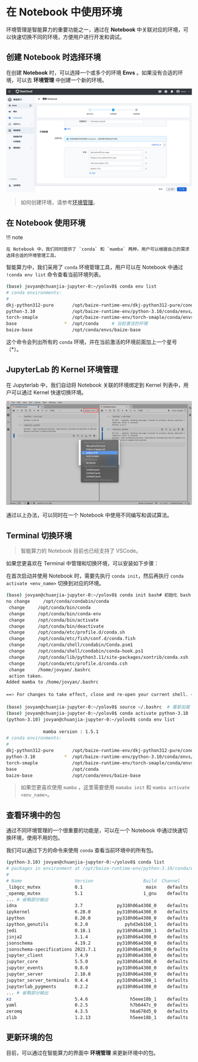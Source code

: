 # 在 Notebook 中使用环境

环境管理是智能算力的重要功能之一，通过在 **Notebook** 中关联对应的环境，可以快速切换不同的环境，方便用户进行开发和调试。

## 创建 Notebook 时选择环境

在创建 **Notebook** 时，可以选择一个或多个的环境 **Envs** 。如果没有合适的环境，可以去 **环境管理** 中创建一个新的环境。

![Attach-Envs](../../images/notebook04.png)

> 如何创建环境，请参考[环境管理](../dataset/environments.md)。

## 在 Notebook 使用环境

!!! note

    在 Notebook 中，我们同时提供了 `conda` 和 `mamba` 两种，用户可以根据自己的需求选择合适的环境管理工具。

智能算力中，我们采用了 `conda` 环境管理工具，用户可以在 Notebook 中通过 `!conda env list` 命令查看当前环境列表。

```bash
(base) jovyan@chuanjia-jupyter-0:~/yolov8$ conda env list
# conda environments:
#
dkj-python312-pure       /opt/baize-runtime-env/dkj-python312-pure/conda/envs/dkj-python312-pure
python-3.10              /opt/baize-runtime-env/python-3.10/conda/envs/python-3.10
torch-smaple             /opt/baize-runtime-env/torch-smaple/conda/envs/torch-smaple
base                  *  /opt/conda     # 当前激活的环境
baize-base               /opt/conda/envs/baize-base
```

这个命令会列出所有的 `conda` 环境，并在当前激活的环境前面加上一个星号（*）。

## JupyterLab 的 Kernel 环境管理

在 Jupyterlab 中，我们自动将 Notebook 关联的环境绑定到 Kernel 列表中，用户可以通过 Kernel 快速切换环境。

![Switch-Envs](../../images/notebook05.png)

通过以上办法，可以同时在一个 Notebook 中使用不同编写和调试算法。

## Terminal 切换环境

> 智能算力的 Notebook 目前也已经支持了 VSCode。

如果您更喜欢在 Terminal 中管理和切换环境，可以安装如下步骤：

在首次启动并使用 Notebook 时，需要先执行 `conda init`，然后再执行 `conda activate <env_name>` 切换到对应的环境。

```bash
(base) jovyan@chuanjia-jupyter-0:~/yolov8$ conda init bash# 初始化 bash 环境, 仅首次使用需要执行
no change     /opt/conda/condabin/conda
 change     /opt/conda/bin/conda
 change     /opt/conda/bin/conda-env
 change     /opt/conda/bin/activate
 change     /opt/conda/bin/deactivate
 change     /opt/conda/etc/profile.d/conda.sh
 change     /opt/conda/etc/fish/conf.d/conda.fish
 change     /opt/conda/shell/condabin/Conda.psm1
 change     /opt/conda/shell/condabin/conda-hook.ps1
 change     /opt/conda/lib/python3.11/site-packages/xontrib/conda.xsh
 change     /opt/conda/etc/profile.d/conda.csh
 change     /home/jovyan/.bashrc
 action taken.
Added mamba to /home/jovyan/.bashrc

==> For changes to take effect, close and re-open your current shell. <==

(base) jovyan@chuanjia-jupyter-0:~/yolov8$ source ~/.bashrc  # 重新加载 bash 环境
(base) jovyan@chuanjia-jupyter-0:~/yolov8$ conda activate python-3.10   # 切换到 python-3.10 环境
(python-3.10) jovyan@chuanjia-jupyter-0:~/yolov8$ conda env list

              mamba version : 1.5.1
# conda environments:
#
dkj-python312-pure       /opt/baize-runtime-env/dkj-python312-pure/conda/envs/dkj-python312-pure
python-3.10           *  /opt/baize-runtime-env/python-3.10/conda/envs/python-3.10    # 当前激活的环境
torch-smaple             /opt/baize-runtime-env/torch-smaple/conda/envs/torch-smaple
base                     /opt/conda
baize-base               /opt/conda/envs/baize-base
```

> 如果您更喜欢使用 `mamba` ，这里需要使用 `mamaba init` 和 `mamba activate <env_name>`。

## 查看环境中的包

通过不同环境管理的一个很重要的功能是，可以在一个 Notebook 中通过快速切换环境，使用不用的包。

我们可以通过下方的命令来使用 `conda` 查看当前环境中的所有包。

```bash
(python-3.10) jovyan@chuanjia-jupyter-0:~/yolov8$ conda list
# packages in environment at /opt/baize-runtime-env/python-3.10/conda/envs/python-3.10:
#
# Name                    Version                   Build  Channel
_libgcc_mutex             0.1                        main    defaults
_openmp_mutex             5.1                       1_gnu    defaults
... # 省略部分输出
idna                      3.7             py310h06a4308_0    defaults
ipykernel                 6.28.0          py310h06a4308_0    defaults
ipython                   8.20.0          py310h06a4308_0    defaults
ipython_genutils          0.2.0              pyhd3eb1b0_1    defaults
jedi                      0.18.1          py310h06a4308_1    defaults
jinja2                    3.1.4           py310h06a4308_0    defaults
jsonschema                4.19.2          py310h06a4308_0    defaults
jsonschema-specifications 2023.7.1        py310h06a4308_0    defaults
jupyter_client            7.4.9           py310h06a4308_0    defaults
jupyter_core              5.5.0           py310h06a4308_0    defaults
jupyter_events            0.8.0           py310h06a4308_0    defaults
jupyter_server            2.10.0          py310h06a4308_0    defaults
jupyter_server_terminals  0.4.4           py310h06a4308_1    defaults
jupyterlab_pygments       0.2.2           py310h06a4308_0    defaults
... # 省略部分输出
xz                        5.4.6                h5eee18b_1    defaults
yaml                      0.2.5                h7b6447c_0    defaults
zeromq                    4.3.5                h6a678d5_0    defaults
zlib                      1.2.13               h5eee18b_1    defaults
```

## 更新环境的包

目前，可以通过在智能算力的界面中 **环境管理** 来更新环境中的包。
